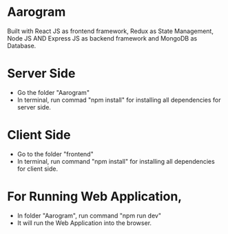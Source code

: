 # Aarogram
Built with React JS as frontend framework, Redux as State Management, Node JS AND Express JS as backend framework and MongoDB as Database.

# Server Side
* Go the folder "Aarogram"
* In terminal, run commad "npm install" for installing all dependencies for server side.

# Client Side
* Go to the folder "frontend"
* In terminal, run command "npm install" for installing all dependencies for client side.

# For Running Web Application,
* In folder "Aarogram", run command "npm run dev"
* It will run the Web Application into the browser.
